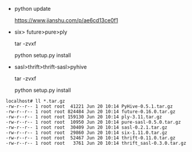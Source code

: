 - python update

  https://www.jianshu.com/p/ae6cd13ce0f1
- six> future>pure>ply

  tar -zvxf 
  
  python setup.py install

- sasl>thrift>thrift-sasl>pyhive

  tar -zvxf 
  
  python setup.py install
  
```
localhost# ll *.tar.gz
-rw-r--r-- 1 root root  41221 Jun 20 10:14 PyHive-0.5.1.tar.gz
-rw-r--r-- 1 root root 824484 Jun 20 10:14 future-0.16.0.tar.gz
-rw-r--r-- 1 root root 159130 Jun 20 10:14 ply-3.11.tar.gz
-rw-r--r-- 1 root root  10950 Jun 20 10:14 pure-sasl-0.5.0.tar.gz
-rw-r--r-- 1 root root  30409 Jun 20 10:14 sasl-0.2.1.tar.gz
-rw-r--r-- 1 root root  29860 Jun 20 10:14 six-1.11.0.tar.gz
-rw-r--r-- 1 root root  52467 Jun 20 10:14 thrift-0.11.0.tar.gz
-rw-r--r-- 1 root root   3761 Jun 20 10:14 thrift_sasl-0.3.0.tar.gz
```

